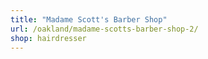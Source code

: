```yaml
---
title: "Madame Scott's Barber Shop"
url: /oakland/madame-scotts-barber-shop-2/
shop: hairdresser
---
```

